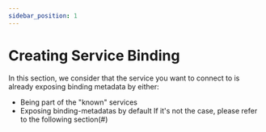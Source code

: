 ```yaml
---
sidebar_position: 1
---
```


# Creating Service Binding

In this section, we consider that the service you want to connect to is already exposing binding metadata by either:
- Being part of the "known" services
- Exposing binding-metadatas by default
If it's not the case, please refer to the following section(#)